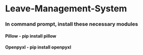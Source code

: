 # Leave-Management-System

<h3> In command prompt, install these necessary modules </h3>
<h4> Pillow
  - pip install pillow

<h4> Openpyxl
  - pip install openpyxl </h4>
  
 
  
